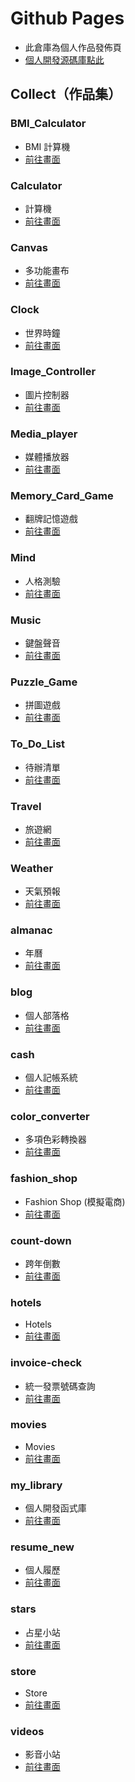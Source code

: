# Github Pages
- 此倉庫為個人作品發佈頁
- [個人開發源碼庫點此](https://github.com/dreamct25/develop_rep)
## Collect（作品集）
### BMI_Calculator
 - BMI 計算機
 - [前往畫面](https://dreamct25.github.io/BMI_Calculator)
### Calculator
 - 計算機
 - [前往畫面](https://dreamct25.github.io/Calculator)
### Canvas
 - 多功能畫布
 - [前往畫面](https://dreamct25.github.io/Canvas)
### Clock
 - 世界時鐘
 - [前往畫面](https://dreamct25.github.io/Clock)
### Image_Controller
 - 圖片控制器
 - [前往畫面](https://dreamct25.github.io/Image_Controller)
### Media_player
 - 媒體播放器
 - [前往畫面](https://dreamct25.github.io/Media_player)
### Memory_Card_Game
 - 翻牌記憶遊戲
 - [前往畫面](https://dreamct25.github.io/Memory_Card_Game)
### Mind
 - 人格測驗
 - [前往畫面](https://dreamct25.github.io/Mind)
### Music
 - 鍵盤聲音
 - [前往畫面](https://dreamct25.github.io/Music)
### Puzzle_Game
 - 拼圖遊戲
 - [前往畫面](https://dreamct25.github.io/Puzzle_Game)
### To_Do_List
 - 待辦清單
 - [前往畫面](https://dreamct25.github.io/To_Do_List)
### Travel
 - 旅遊網
 - [前往畫面](https://dreamct25.github.io/Travel)
### Weather
 - 天氣預報
 - [前往畫面](https://dreamct25.github.io/Weather)
### almanac
 - 年曆
 - [前往畫面](https://dreamct25.github.io/almanac)
### blog
 - 個人部落格
 - [前往畫面](https://dreamct25.github.io/blog)
### cash
 - 個人記帳系統
 - [前往畫面](https://dreamct25.github.io/cash)
### color_converter
 - 多項色彩轉換器
 - [前往畫面](https://dreamct25.github.io/color_converter)
 ### fashion_shop
 - Fashion Shop (模擬電商)
 - [前往畫面](https://dreamct25.github.io/fashion_shop)
### count-down
 - 跨年倒數
 - [前往畫面](https://dreamct25.github.io/count-down)
### hotels
 - Hotels
 - [前往畫面](https://dreamct25.github.io/hotels)
### invoice-check
 - 統一發票號碼查詢
 - [前往畫面](https://dreamct25.github.io/invoice-check)
### movies
 - Movies
 - [前往畫面](https://dreamct25.github.io/movies)
### my_library
 - 個人開發函式庫
 - [前往畫面](https://dreamct25.github.io/my_library)
### resume_new
 - 個人履歷
 - [前往畫面](https://dreamct25.github.io/resume_new)
### stars
 - 占星小站
 - [前往畫面](https://dreamct25.github.io/stars)
### store
 - Store
 - [前往畫面](https://dreamct25.github.io/store)
### videos
 - 影音小站
 - [前往畫面](https://dreamct25.github.io/videos)